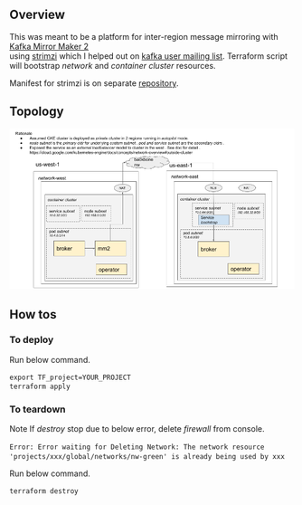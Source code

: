 
## Overview

This was meant to be a platform for inter-region message mirroring with [Kafka Mirror Maker 2](https://github.com/apache/kafka/blob/trunk/connect/mirror/README.md)   
using [strimzi](https://strimzi.io/) which I helped out on [kafka user mailing list](https://lists.apache.org/thread/bs0cx0gvqc5tq6gv7044g0fb9tosgrg9).
Terraform script will bootstrap _network_ and _container cluster_ resources.

Manifest for strimzi is on separate [repository](https://github.com/yuwtennis/apache-kafka-apps/tree/master/strimzi). 

## Topology

![topology](../../../images/MultiRegionGKEDeployment.png)

## How tos

### To deploy

Run below command.

```shell
export TF_project=YOUR_PROJECT
terraform apply
```

### To teardown

Note  If _destroy_ stop due to below error, delete _firewall_ from console.

`Error: Error waiting for Deleting Network: The network resource 'projects/xxx/global/networks/nw-green' is already being used by xxx`

Run below command.

```shell
terraform destroy
```